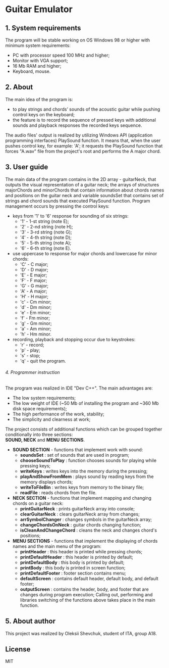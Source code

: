 # Guitar Emulator


## 1. System requirements

The program will be stable working on OS Windows 98 or higher with minimum system requirements:
  - PC with processor speed 100 MHz and higher;
  - Monitor with VGA support;
  - 16 Mb RAM and higher;
  - Keyboard, mouse.



## 2. About


The main idea of the program is: 
  - to play strings and chords’ sounds of the acoustic guitar while pushing control keys on the keyboard; 
  - the feature is to record the sequence of pressed keys with additional sounds and playback responses the recorded keys sequence. 

The audio files' output is realized by utilizing Windows API (application programming interfaces) PlaySound function. It means that, when the user pushes control key, for example: 'A'; it requests the PlaySound function that forces "A.wav" file from the project's root and performs the A major chord.



## 3. User guide

The main data of the program contains in the 2D array - guitarNeck, that outputs the visual representation of a guitar neck; the arrays of structures majorChords and minorChords that contain information about chords names and positions on the guitar neck and variable soundsSet that contains set of strings and chord sounds that executed PlaySound function.
Program management occurs by pressing the control keys:
  - keys from '1' to '6' response for sounding of six strings: 
    - '1' - 1-st string (note E);
    - '2' - 2-nd string (note H);
    - '3' - 3-rd string (note G);
    - '4' - 4-th string (note D);
    - '5' - 5-th string (note A);
    - '6' - 6-th string (note E).
  - use uppercase to response for major chords and lowercase for minor chords: 
    - 'C' - C major; 
    - 'D' - D major;
    - 'E' - E major;
    - 'F' - F major;
    - 'G' - G major;
    - 'A' - A major;
    - 'H' - H major; 
    - 'c' - Cm minor; 
    - 'd' - Dm minor;
    - 'e' - Em minor;
    - 'f' - Fm minor;
    - 'g' - Gm minor;
    - 'a' - Am minor;
    - 'h' - Hm minor.
 - recording, playback and stopping occur due to keystrokes:
    - 'r' - record;
    - 'p' - play;
    - 's' - stop;
    - 'q' - quit the program.



###### 4. Programmer instruction

The program was realized in IDE "Dev C++". The main advantages are:
  - The low system requirements;
  - The low weight of IDE (~50 Mb of installing the program and ~360 Mb disk space requirements);
  - The high performance of the work, stability;
  - The simplicity and clearness at work;

The project consists of additional functions which can be grouped together conditionally into three sections:  
**SOUND, NECK** and **MENU SECTIONS**.
  - **SOUND SECTION** - functions that implement work with sound:
    - **soundsSet** : set of sounds that are used in program;
    - **chooseSoundToPlay** : function chooses sounds for playing while pressing keys;
    - **writeKeys** : writes keys into the memory during the pressing;
    - **playAndShowFromMem** : plays sound by reading keys from the memory displays chords;
    - **writeToFileBin** : writes keys from memory to the binary file;
    - **readFile** : reads chords from the file.
  - **NECK SECTION**  -  functions that implement mapping and changing chords on a guitar neck:
    - **printGuitarNeck** : prints guitarNeck array into console;
    - **clearGuitarNeck** : clears guitarNeck array from changes;
    - **arrSymbolChanger** : changes symbols in the guitarNeck array;
    - **changeChordsOnNeck** :  guitar chords changing function;
    - **isCleanAndChangeChord** : cleans the neck and changes chord's positions;
  - **MENU SECTIONS** -  functions that implement the displaying of chords names and the main menu of the program:
    - **printHeader** : this header is printed while pressing chords;
    - **printDefaultHeader** : this header is printed by default;
    - **printDefaultBody** : this body is printed by default;
    - **printBody** : this body is printed in screen function;                      
    - **printDefaultFooter** : footer section contains menu;    
    - **defaultScreen** : contains default header, default body, and default footer;
    - **outputScreen** : contains the header, body, and footer that are changes during program execution;
Calling out, performing and libraries switching of the functions above takes place in the main function.

## 5. About author

This project was realized by Oleksii Shevchuk, student of ITA, group A18.

## License
MIT
